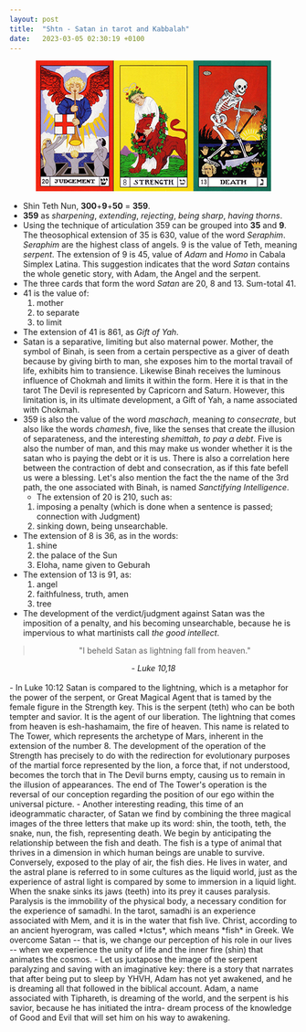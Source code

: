 ```yaml
---
layout: post
title:  "Shtn - Satan in tarot and Kabbalah"
date:   2023-03-05 02:30:19 +0100
---
```


<div style="text-align:center;">
  <img src="/images/shtn.jpg" alt="shtn">
</div>

- Shin Teth Nun, **300**+**9**+**50** = **359**.
- **359** as *sharpening*, *extending*, *rejecting*, *being sharp*, *having thorns*.
- Using the technique of articulation 359 can be grouped into **35** and **9**. The theosophical extension of 35 is 630, value of the word *Seraphim*. *Seraphim* are the highest class of angels. 
9 is the value of Teth, meaning *serpent*. The extension of 9 is 45, value of *Adam* and *Homo* in Cabala Simplex Latina. This suggestion indicates that the word *Satan* contains the whole genetic story, with Adam, the Angel and the serpent.
- The three cards that form the word *Satan* are 20, 8 and 13. Sum-total 41.
- 41 is the value of:
  1. mother
  2. to separate
  3. to limit
- The extension of 41 is 861, as *Gift of Yah*.
- Satan is a separative, limiting but also maternal power. Mother, the symbol of Binah, is seen from a certain perspective as a giver of death because by giving birth to man, she exposes him to the mortal travail of life, exhibits him to transience. Likewise Binah receives the luminous influence of Chokmah and limits it within the form. Here it is that in the tarot The Devil is represented by Capricorn and Saturn. However, this limitation is, in its ultimate development, a Gift of Yah, a name associated with Chokmah. 
- 359 is also the value of the word *maschach*, meaning *to consecrate*, but also like the words *chamesh*, five, like the senses that create the illusion of separateness, and the interesting *shemittah*, *to pay a debt*. Five is also the number of man, and this may make us wonder whether it is the satan who is paying the debt or it is us. There is also a correlation here between the contraction of debt and consecration, as if this fate befell us were a blessing. Let's also mention the fact the the name of the 3rd path, the one associated with Binah, is named *Sanctifying Intelligence*.
  - The extension of 20 is 210, such as:
  1. imposing a penalty (which is done when a sentence is passed; connection with Judgment)
  2. sinking down, being unsearchable.
- The extension of 8 is 36, as in the words:
  1. shine
  2. the palace of the Sun
  3. Eloha, name given to Geburah
- The extension of 13 is 91, as:
  1. angel
  2. faithfulness, truth, amen
  3. tree
- The development of the verdict/judgment against Satan was the imposition of a penalty, and his becoming unsearchable, because he is impervious to what martinists call *the good intellect*.

<div style="text-align:center;">
  <blockquote>"I beheld Satan as lightning fall from heaven."</blockquote>
  <cite>- Luke 10,18</cite>
</div>

<br>
- In Luke 10:12 Satan is compared to the lightning, which is a metaphor for the power of the serpent, or Great Magical Agent that is tamed by the female figure in the Strength key. This is the serpent (teth) who can be both tempter and savior. It is the agent of our liberation. The lightning that comes from heaven is esh-hashamaim, the fire of heaven. This name is related to The Tower, which represents the archetype of Mars, inherent in the extension of the number 8. The development of the operation of the Strength has precisely to do with the redirection for evolutionary purposes of the martial force represented by the lion, a force that, if not understood, becomes the torch that in The Devil burns empty, causing us to remain in the illusion of appearances. The end of The Tower's operation is the reversal of our conception regarding the position of our ego within the universal picture.
- Another interesting reading, this time of an ideogrammatic character, of Satan we find by combining the three magical images of the three letters that make up its word: shin, the tooth, teth, the snake, nun, the fish, representing death.
  We begin by anticipating the relationship between the fish and death. The fish is a type of animal that thrives in a dimension in which human beings are unable to survive. Conversely, exposed to the play of air, the fish dies. He lives in water, and the astral plane is referred to in some cultures as the liquid world, just as the experience of astral light is compared by some to immersion in a liquid light.
  When the snake sinks its jaws (teeth) into its prey it causes paralysis. Paralysis is the immobility of the physical body, a necessary condition for the experience of samadhi. In the tarot, samadhi is an experience associated with Mem, and it is in the water that fish live. Christ, according to an ancient hyerogram, was called *Ictus*, which means *fish* in Greek. We overcome Satan -- that is, we change our perception of his role in our lives -- when we experience the unity of life and the inner fire (shin) that animates the cosmos. 
 - Let us juxtapose the image of the serpent paralyzing and saving with an imaginative key: there is a story that narrates that after being put to sleep by YHVH, Adam has not yet awakened, and he is dreaming all that followed in the biblical account. Adam, a name associated with Tiphareth, is dreaming of the world, and the serpent is his savior, because he has initiated the intra- dream process of the knowledge of Good and Evil that will set him on his way to awakening.


